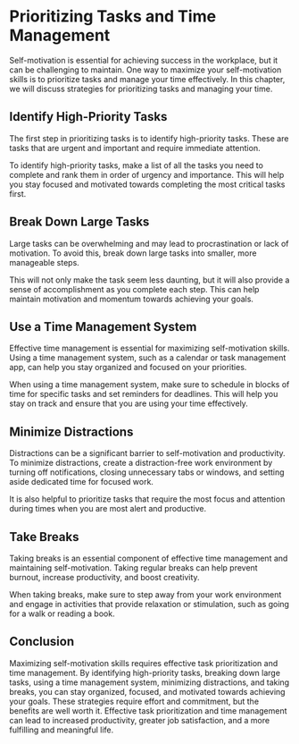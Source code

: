 Prioritizing Tasks and Time Management
=========================================================================================

Self-motivation is essential for achieving success in the workplace, but it can be challenging to maintain. One way to maximize your self-motivation skills is to prioritize tasks and manage your time effectively. In this chapter, we will discuss strategies for prioritizing tasks and managing your time.

Identify High-Priority Tasks
----------------------------

The first step in prioritizing tasks is to identify high-priority tasks. These are tasks that are urgent and important and require immediate attention.

To identify high-priority tasks, make a list of all the tasks you need to complete and rank them in order of urgency and importance. This will help you stay focused and motivated towards completing the most critical tasks first.

Break Down Large Tasks
----------------------

Large tasks can be overwhelming and may lead to procrastination or lack of motivation. To avoid this, break down large tasks into smaller, more manageable steps.

This will not only make the task seem less daunting, but it will also provide a sense of accomplishment as you complete each step. This can help maintain motivation and momentum towards achieving your goals.

Use a Time Management System
----------------------------

Effective time management is essential for maximizing self-motivation skills. Using a time management system, such as a calendar or task management app, can help you stay organized and focused on your priorities.

When using a time management system, make sure to schedule in blocks of time for specific tasks and set reminders for deadlines. This will help you stay on track and ensure that you are using your time effectively.

Minimize Distractions
---------------------

Distractions can be a significant barrier to self-motivation and productivity. To minimize distractions, create a distraction-free work environment by turning off notifications, closing unnecessary tabs or windows, and setting aside dedicated time for focused work.

It is also helpful to prioritize tasks that require the most focus and attention during times when you are most alert and productive.

Take Breaks
-----------

Taking breaks is an essential component of effective time management and maintaining self-motivation. Taking regular breaks can help prevent burnout, increase productivity, and boost creativity.

When taking breaks, make sure to step away from your work environment and engage in activities that provide relaxation or stimulation, such as going for a walk or reading a book.

Conclusion
----------

Maximizing self-motivation skills requires effective task prioritization and time management. By identifying high-priority tasks, breaking down large tasks, using a time management system, minimizing distractions, and taking breaks, you can stay organized, focused, and motivated towards achieving your goals. These strategies require effort and commitment, but the benefits are well worth it. Effective task prioritization and time management can lead to increased productivity, greater job satisfaction, and a more fulfilling and meaningful life.

